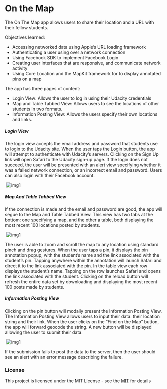 # On the Map

The On The Map app allows users to share their location and a URL with their fellow students.

Objectives learned:
- Accessing networked data using Apple’s URL loading framework
- Authenticating a user using over a network connection
- Using Facebook SDK to implement Facebook Login
- Creating user interfaces that are responsive, and communicate network activity
- Using Core Location and the MapKit framework for to display annotated pins on a map


The app has three pages of content:
- Login View: Allows the user to log in using their Udacity credentials
- Map and Table Tabbed View: Allows users to see the locations of other students in two formats.  
- Information Posting View: Allows the users specify their own locations and links.


##### Login View

The login view accepts the email address and password that students use to login to the Udacity site.
When the user taps the Login button, the app will attempt to authenticate with Udacity’s servers. Clicking on the Sign Up link will open Safari to the Udacity sign-up page.
If the login does not succeed, the user will be presented with an alert view specifying whether it was a failed network connection, or an incorrect email and password.
Users can also login with their Facebook account.

&nbsp;![img1](https://i.imgur.com/1ur8mNE.gif)

##### Map And Table Tabbed View

If the connection is made and the email and password are good, the app will segue to the Map and Table Tabbed View.
This view has two tabs at the bottom: one specifying a map, and the other a table, both displaying the most recent 100 locations posted by students.

&nbsp;![img1](https://i.imgur.com/flXiHBY.gif)

The user is able to zoom and scroll the map to any location using standard pinch and drag gestures.
When the user taps a pin, it displays the pin annotation popup, with the student’s name and the link associated with the student’s pin.
Tapping anywhere within the annotation will launch Safari and direct it to the link associated with the pin.
In the table view  each row displays the student’s name. Tapping on the row launches Safari and opens the link associated with the student.
Clicking on the reload button will refresh the entire data set by downloading and displaying the most recent 100 posts made by students.



##### Information Posting View
Clicking on the pin button will modally present the Information Posting View.
The Information Posting View allows users to input their data: their location string and their link.
When the user clicks on the “Find on the Map” button, the app will forward geocode the string. 
A new button will be displayed allowing the user to submit their data. 

&nbsp;![img1](https://i.imgur.com/apZ0ahe.gif)


If the submission fails to post the data to the server, then the user should see an alert with an error message describing the failure.

### License
This project is licensed under the MIT License - see the [MIT](https://choosealicense.com/licenses/mit/) for details











